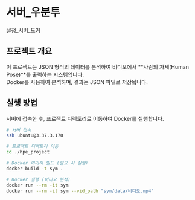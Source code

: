 # 서버_우분투
설정_서버_도커

## 프로젝트 개요
이 프로젝트는 JSON 형식의 데이터를 분석하여 비디오에서 **사람의 자세(Human Pose)**를 출력하는 시스템입니다.  
Docker를 사용하여 분석하며, 결과는 JSON 파일로 저장됩니다.

## 실행 방법
서버에 접속한 후, 프로젝트 디렉토리로 이동하여 Docker를 실행합니다.

```bash
# 서버 접속
ssh ubuntu@3.37.3.170

# 프로젝트 디렉토리 이동
cd ./hpe_project

# Docker 이미지 빌드 (필요 시 실행)
docker build -t sym .

# Docker 실행 (비디오 분석)
docker run --rm -it sym
docker run --rm -it sym --vid_path "sym/data/비디오.mp4"

